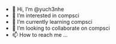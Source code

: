 - 👋 Hi, I’m @yuch3nhe
- 👀 I’m interested in compsci
- 🌱 I’m currently learning compsci
- 💞️ I’m looking to collaborate on compsci
- 📫 How to reach me ...

<!---
yuch3nhe/yuch3nhe is a ✨ special ✨ repository because its `README.md` (this file) appears on your GitHub profile.
You can click the Preview link to take a look at your changes.
--->
